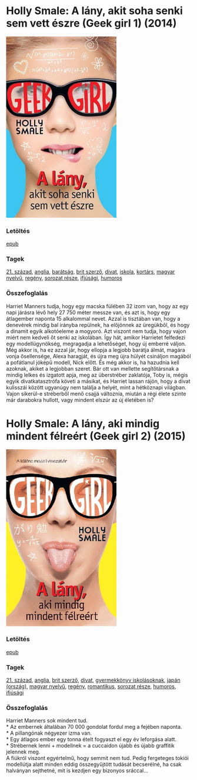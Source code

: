# <a name="id_1002">Holly Smale: A lány, akit soha senki sem vett észre (Geek girl 1) (2014)</a>
<img src="https://github.com/BercziSandor/calibre_lib/raw/main/libs/main/Holly%20Smale/A%20lany%2C%20akit%20soha%20senki%20sem%20vett%20es%20%281002%29/cover.jpg" alt="cover" width="300"/>

### Letöltés
[epub](https://github.com/BercziSandor/calibre_lib/raw/main/libs/main/Holly%20Smale/A%20lany%2C%20akit%20soha%20senki%20sem%20vett%20es%20%281002%29/A%20lany%2C%20akit%20soha%20senki%20sem%20vet%20-%20Holly%20Smale.epub)

### Tagek
[21. század](https://github.com/berczisandor/calibre_lib/libs/main/_tags/21.%20sz%c3%a1zad.md), [anglia](https://github.com/berczisandor/calibre_lib/libs/main/_tags/anglia.md), [barátság](https://github.com/berczisandor/calibre_lib/libs/main/_tags/bar%c3%a1ts%c3%a1g.md), [brit szerző](https://github.com/berczisandor/calibre_lib/libs/main/_tags/brit%20szerz%c5%91.md), [divat](https://github.com/berczisandor/calibre_lib/libs/main/_tags/divat.md), [iskola](https://github.com/berczisandor/calibre_lib/libs/main/_tags/iskola.md), [kortárs](https://github.com/berczisandor/calibre_lib/libs/main/_tags/kort%c3%a1rs.md), [magyar nyelvű](https://github.com/berczisandor/calibre_lib/libs/main/_tags/magyar%20nyelv%c5%b1.md), [regény](https://github.com/berczisandor/calibre_lib/libs/main/_tags/reg%c3%a9ny.md), [sorozat része](https://github.com/berczisandor/calibre_lib/libs/main/_tags/sorozat%20r%c3%a9sze.md), [ifjúsági](https://github.com/berczisandor/calibre_lib/libs/main/_tags/ifj%c3%bas%c3%a1gi.md), [humoros](https://github.com/berczisandor/calibre_lib/libs/main/_tags/humoros.md)

### Összefoglalás
<div>
<p>Harriet ​Manners tudja, hogy egy macska fülében 32 izom van, hogy az egy napi járásra lévő hely 27 750 méter messze van, és azt is, hogy egy átlagember naponta 15 alkalommal nevet. Azzal is tisztában van, hogy a denevérek mindig bal irányba repülnek, ha előjönnek az üregükből, és hogy a dinamit egyik alkotóeleme a mogyoró. Azt viszont nem tudja, hogy vajon miért nem kedveli őt senki az iskolában. Így hát, amikor Harrietet felfedezi egy modellügynökség, megragadja a lehetőséget, hogy új emberré váljon. Még akkor is, ha ez azzal jár, hogy ellopja a legjobb barátja álmát, magára vonja ősellensége, Alexa haragját, és újra meg újra hülyét csináljon magából a pofátlanul jóképű modell, Nick előtt. És még akkor is, ha hazudnia kell azoknak, akiket a legjobban szeret. Bár ott van mellette segítőtársnak a mindig lelkes és izgatott apja, meg az überstréber zaklatója, Toby is, mégis egyik divatkatasztrófa követi a másikat, és Harriet lassan rájön, hogy a divat kulisszái között ugyanúgy nem találja a helyét, mint a hétköznapi világban. Vajon sikerül-e stréberből menő csajjá változnia, miután a régi élete szinte már darabokra hullott, vagy mindent elszúr az új életében is?</p></div>


# <a name="id_1003">Holly Smale: A lány, aki mindig mindent félreért (Geek girl 2) (2015)</a>
<img src="https://github.com/BercziSandor/calibre_lib/raw/main/libs/main/Holly%20Smale/A%20lany%2C%20aki%20mindig%20mindent%20felreert%20%281003%29/cover.jpg" alt="cover" width="300"/>

### Letöltés
[epub](https://github.com/BercziSandor/calibre_lib/raw/main/libs/main/Holly%20Smale/A%20lany%2C%20aki%20mindig%20mindent%20felreert%20%281003%29/A%20lany%2C%20aki%20mindig%20mindent%20felr%20-%20Holly%20Smale.epub)

### Tagek
[21. század](https://github.com/berczisandor/calibre_lib/libs/main/_tags/21.%20sz%c3%a1zad.md), [anglia](https://github.com/berczisandor/calibre_lib/libs/main/_tags/anglia.md), [brit szerző](https://github.com/berczisandor/calibre_lib/libs/main/_tags/brit%20szerz%c5%91.md), [divat](https://github.com/berczisandor/calibre_lib/libs/main/_tags/divat.md), [gyermekkönyv iskolásoknak](https://github.com/berczisandor/calibre_lib/libs/main/_tags/gyermekk%c3%b6nyv%20iskol%c3%a1soknak.md), [japán (ország)](https://github.com/berczisandor/calibre_lib/libs/main/_tags/jap%c3%a1n%20orsz%c3%a1g.md), [magyar nyelvű](https://github.com/berczisandor/calibre_lib/libs/main/_tags/magyar%20nyelv%c5%b1.md), [regény](https://github.com/berczisandor/calibre_lib/libs/main/_tags/reg%c3%a9ny.md), [romantikus](https://github.com/berczisandor/calibre_lib/libs/main/_tags/romantikus.md), [sorozat része](https://github.com/berczisandor/calibre_lib/libs/main/_tags/sorozat%20r%c3%a9sze.md), [humoros](https://github.com/berczisandor/calibre_lib/libs/main/_tags/humoros.md), [ifjúsági](https://github.com/berczisandor/calibre_lib/libs/main/_tags/ifj%c3%bas%c3%a1gi.md)

### Összefoglalás
<div>
<p>Harriet Manners sok mindent tud.<br>* Az embernek általában 70 000 gondolat fordul meg a fejében naponta.<br>* A pillangónak négyezer izma van.<br>* Egy átlagos ember egy tonna ételt fogyaszt el egy év leforgása alatt.<br>* Strébernek lenni + modellnek = a cuccaidon újabb és újabb graffitik jelennek meg.<br>A fiúkról viszont egyértelmű, hogy semmit nem tud. Pedig fergeteges tokiói modellútja alatt minden eddig összegyűjtött tudását becserélné, ha csak halványan sejthetné, mit is kezdjen egy bizonyos sráccal…</p></div>


